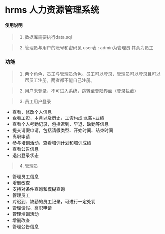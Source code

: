 # hrms 人力资源管理系统

#### 使用说明
> 1. 数据库需要执行data.sql

> 2. 管理员与用户的账号和密码见 user表 : admin为管理员 其余为员工


### 功能

> 1. 两个角色，员工与管理员角色。员工可以登录，管理员可以登录且可以帮员工注册，两者都不能自己注册。
 
> 2. 用户未登录，不可进入系统，跳转至登陆界面（登录拦截）

> 3. 员工用户登录 
- 查看，修改个人信息
- 查看工资，本月以及历史，工资构成:底薪+业绩
- 查看个人考勤记录，包括迟到、早退、缺勤等信息
- 提交请假申请，包括请假类型、开始时间、结束时间
- 离职申请
- 参与培训活动，查看培训计划和培训成绩
- 查看公告信息
- 退出登录状态


> 4. 管理员

- 管理员工信息
- 增删改查
- 支持对条件查询和模糊查询
- 管理员工
- 对迟到、缺勤的员工记录，可进行一定处罚
- 管理请假、离职申请
- 管理培训活动
- 增删改查
- 管理公告信息
